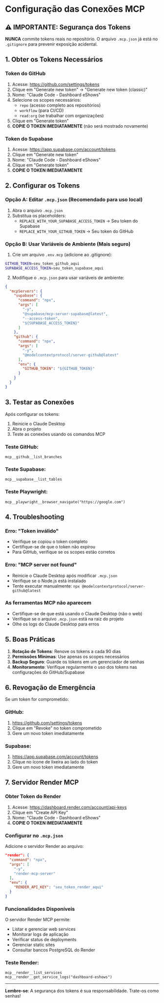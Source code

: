 # Configuração das Conexões MCP

## ⚠️ IMPORTANTE: Segurança dos Tokens

**NUNCA** commite tokens reais no repositório. O arquivo `.mcp.json` já está no `.gitignore` para prevenir exposição acidental.

## 1. Obter os Tokens Necessários

### Token do GitHub
1. Acesse: https://github.com/settings/tokens
2. Clique em "Generate new token" → "Generate new token (classic)"
3. Nome: "Claude Code - Dashboard eShows"
4. Selecione os scopes necessários:
   - `repo` (acesso completo aos repositórios)
   - `workflow` (para CI/CD)
   - `read:org` (se trabalhar com organizações)
5. Clique em "Generate token"
6. **COPIE O TOKEN IMEDIATAMENTE** (não será mostrado novamente)

### Token do Supabase
1. Acesse: https://app.supabase.com/account/tokens
2. Clique em "Generate new token"
3. Nome: "Claude Code - Dashboard eShows"
4. Clique em "Generate token"
5. **COPIE O TOKEN IMEDIATAMENTE**

## 2. Configurar os Tokens

### Opção A: Editar `.mcp.json` (Recomendado para uso local)

1. Abra o arquivo `.mcp.json`
2. Substitua os placeholders:
   - `REPLACE_WITH_YOUR_SUPABASE_ACCESS_TOKEN` → Seu token do Supabase
   - `REPLACE_WITH_YOUR_GITHUB_TOKEN` → Seu token do GitHub

### Opção B: Usar Variáveis de Ambiente (Mais seguro)

1. Crie um arquivo `.env.mcp` (adicione ao .gitignore):
```bash
GITHUB_TOKEN=seu_token_github_aqui
SUPABASE_ACCESS_TOKEN=seu_token_supabase_aqui
```

2. Modifique o `.mcp.json` para usar variáveis de ambiente:
```json
{
  "mcpServers": {
    "supabase": {
      "command": "npx",
      "args": [
        "-y",
        "@supabase/mcp-server-supabase@latest",
        "--access-token",
        "${SUPABASE_ACCESS_TOKEN}"
      ]
    },
    "github": {
      "command": "npx",
      "args": [
        "-y",
        "@modelcontextprotocol/server-github@latest"
      ],
      "env": {
        "GITHUB_TOKEN": "${GITHUB_TOKEN}"
      }
    }
  }
}
```

## 3. Testar as Conexões

Após configurar os tokens:

1. Reinicie o Claude Desktop
2. Abra o projeto
3. Teste as conexões usando os comandos MCP

### Teste GitHub:
```
mcp__github__list_branches
```

### Teste Supabase:
```
mcp__supabase__list_tables
```

### Teste Playwright:
```
mcp__playwright__browser_navigate("https://google.com")
```

## 4. Troubleshooting

### Erro: "Token inválido"
- Verifique se copiou o token completo
- Certifique-se de que o token não expirou
- Para GitHub, verifique se os scopes estão corretos

### Erro: "MCP server not found"
- Reinicie o Claude Desktop após modificar `.mcp.json`
- Verifique se o Node.js está instalado
- Tente executar manualmente: `npx @modelcontextprotocol/server-github@latest`

### As ferramentas MCP não aparecem
- Certifique-se de que está usando o Claude Desktop (não o web)
- Verifique se o arquivo `.mcp.json` está na raiz do projeto
- Olhe os logs do Claude Desktop para erros

## 5. Boas Práticas

1. **Rotação de Tokens**: Renove os tokens a cada 90 dias
2. **Permissões Mínimas**: Use apenas os scopes necessários
3. **Backup Seguro**: Guarde os tokens em um gerenciador de senhas
4. **Monitoramento**: Verifique regularmente o uso dos tokens nas configurações do GitHub/Supabase

## 6. Revogação de Emergência

Se um token for comprometido:

### GitHub:
1. https://github.com/settings/tokens
2. Clique em "Revoke" no token comprometido
3. Gere um novo token imediatamente

### Supabase:
1. https://app.supabase.com/account/tokens
2. Clique no ícone de lixeira ao lado do token
3. Gere um novo token imediatamente

## 7. Servidor Render MCP

### Obter Token do Render
1. Acesse: https://dashboard.render.com/account/api-keys
2. Clique em "Create API Key"
3. Nome: "Claude Code - Dashboard eShows"
4. **COPIE O TOKEN IMEDIATAMENTE**

### Configurar no `.mcp.json`
Adicione o servidor Render ao arquivo:
```json
"render": {
  "command": "npx",
  "args": [
    "-y",
    "render-mcp-server"
  ],
  "env": {
    "RENDER_API_KEY": "seu_token_render_aqui"
  }
}
```

### Funcionalidades Disponíveis
O servidor Render MCP permite:
- Listar e gerenciar web services
- Monitorar logs de aplicação
- Verificar status de deployments
- Gerenciar static sites
- Consultar bancos PostgreSQL do Render

### Teste Render:
```
mcp__render__list_services
mcp__render__get_service_logs("dashboard-eshows")
```

---

**Lembre-se**: A segurança dos tokens é sua responsabilidade. Trate-os como senhas!